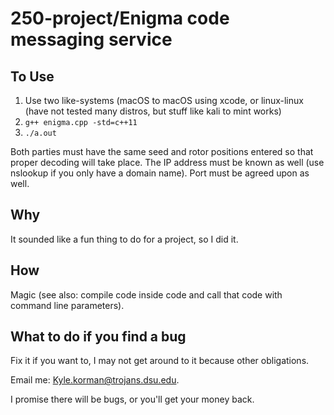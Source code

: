 # 250-project/Enigma code messaging service
## To Use
1. Use two like-systems (macOS to macOS using xcode, or linux-linux (have not tested many distros, but stuff like kali to mint works)
2. `g++ enigma.cpp -std=c++11`
3. `./a.out`

Both parties must have the same seed and rotor positions entered so that proper decoding will take place. The IP address must be known as well (use nslookup if you only have a domain name). Port must be agreed upon as well.
## Why
It sounded like a fun thing to do for a project, so I did it.
## How
Magic (see also: compile code inside code and call that code with command line parameters).
## What to do if you find a bug
Fix it if you want to, I may not get around to it because other obligations.

Email me: Kyle.korman@trojans.dsu.edu.

I promise there will be bugs, or you'll get your money back.

